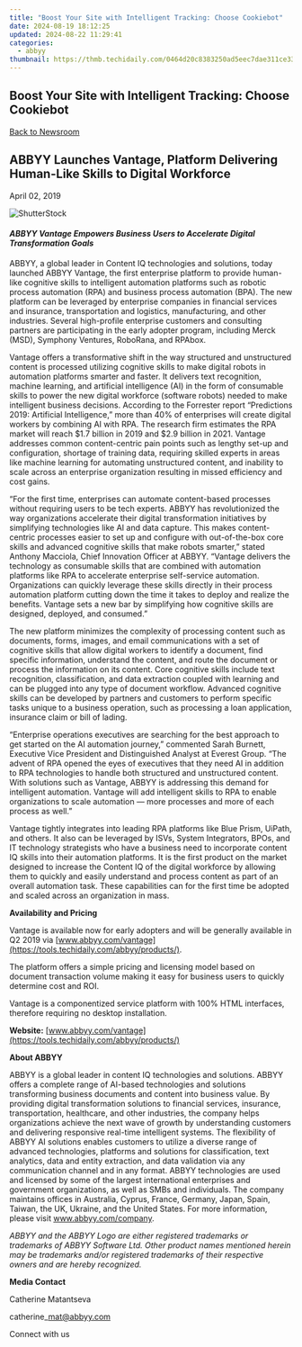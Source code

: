 ```yaml
---
title: "Boost Your Site with Intelligent Tracking: Choose Cookiebot"
date: 2024-08-19 18:12:25
updated: 2024-08-22 11:29:41
categories:
  - abbyy
thumbnail: https://thmb.techidaily.com/0464d20c8383250ad5eec7dae311ce3366a21c1ceecc558739dbb36535dbfcf9.jpg
---
```


## Boost Your Site with Intelligent Tracking: Choose Cookiebot

[Back to Newsroom](https://tools.techidaily.com/abbyy/products/)

## ABBYY Launches Vantage, Platform Delivering Human-Like Skills to Digital Workforce

April 02, 2019

![ShutterStock](https://content.abbyy.com/-/media/project/abbyy/abbyy/branchtemplates/shutterstock_1272462163_1296-x-729.jpg?h=729&iar=0&w=1296)

#### _ABBYY Vantage Empowers Business Users to Accelerate Digital Transformation Goals_

ABBYY, a global leader in Content IQ technologies and solutions, today launched ABBYY Vantage, the first enterprise platform to provide human-like cognitive skills to intelligent automation platforms such as robotic process automation (RPA) and business process automation (BPA). The new platform can be leveraged by enterprise companies in financial services and insurance, transportation and logistics, manufacturing, and other industries. Several high-profile enterprise customers and consulting partners are participating in the early adopter program, including Merck (MSD), Symphony Ventures, RoboRana, and RPAbox.

Vantage offers a transformative shift in the way structured and unstructured content is processed utilizing cognitive skills to make digital robots in automation platforms smarter and faster. It delivers text recognition, machine learning, and artificial intelligence (AI) in the form of consumable skills to power the new digital workforce (software robots) needed to make intelligent business decisions. According to the Forrester report “Predictions 2019: Artificial Intelligence,” more than 40% of enterprises will create digital workers by combining AI with RPA. The research firm estimates the RPA market will reach $1.7 billion in 2019 and $2.9 billion in 2021\. Vantage addresses common content-centric pain points such as lengthy set-up and configuration, shortage of training data, requiring skilled experts in areas like machine learning for automating unstructured content, and inability to scale across an enterprise organization resulting in missed efficiency and cost gains.

“For the first time, enterprises can automate content-based processes without requiring users to be tech experts. ABBYY has revolutionized the way organizations accelerate their digital transformation initiatives by simplifying technologies like AI and data capture. This makes content-centric processes easier to set up and configure with out-of-the-box core skills and advanced cognitive skills that make robots smarter,” stated Anthony Macciola, Chief Innovation Officer at ABBYY. “Vantage delivers the technology as consumable skills that are combined with automation platforms like RPA to accelerate enterprise self-service automation. Organizations can quickly leverage these skills directly in their process automation platform cutting down the time it takes to deploy and realize the benefits. Vantage sets a new bar by simplifying how cognitive skills are designed, deployed, and consumed.”

The new platform minimizes the complexity of processing content such as documents, forms, images, and email communications with a set of cognitive skills that allow digital workers to identify a document, find specific information, understand the content, and route the document or process the information on its content. Core cognitive skills include text recognition, classification, and data extraction coupled with learning and can be plugged into any type of document workflow. Advanced cognitive skills can be developed by partners and customers to perform specific tasks unique to a business operation, such as processing a loan application, insurance claim or bill of lading.

“Enterprise operations executives are searching for the best approach to get started on the AI automation journey,” commented Sarah Burnett, Executive Vice President and Distinguished Analyst at Everest Group. “The advent of RPA opened the eyes of executives that they need AI in addition to RPA technologies to handle both structured and unstructured content. With solutions such as Vantage, ABBYY is addressing this demand for intelligent automation. Vantage will add intelligent skills to RPA to enable organizations to scale automation — more processes and more of each process as well.”

Vantage tightly integrates into leading RPA platforms like Blue Prism, UiPath, and others. It also can be leveraged by ISVs, System Integrators, BPOs, and IT technology strategists who have a business need to incorporate content IQ skills into their automation platforms. It is the first product on the market designed to increase the Content IQ of the digital workforce by allowing them to quickly and easily understand and process content as part of an overall automation task. These capabilities can for the first time be adopted and scaled across an organization in mass.

  
**Availability and Pricing**

Vantage is available now for early adopters and will be generally available in Q2 2019 via [www.abbyy.com/vantage](https://tools.techidaily.com/abbyy/products/).

The platform offers a simple pricing and licensing model based on document transaction volume making it easy for business users to quickly determine cost and ROI.

Vantage is a componentized service platform with 100% HTML interfaces, therefore requiring no desktop installation.

  
**Website:** [www.abbyy.com/vantage](https://tools.techidaily.com/abbyy/products/)

  
**About ABBYY**

ABBYY is a global leader in content IQ technologies and solutions. ABBYY offers a complete range of AI-based technologies and solutions transforming business documents and content into business value. By providing digital transformation solutions to financial services, insurance, transportation, healthcare, and other industries, the company helps organizations achieve the next wave of growth by understanding customers and delivering responsive real-time intelligent systems. The flexibility of ABBYY AI solutions enables customers to utilize a diverse range of advanced technologies, platforms and solutions for classification, text analytics, data and entity extraction, and data validation via any communication channel and in any format. ABBYY technologies are used and licensed by some of the largest international enterprises and government organizations, as well as SMBs and individuals. The company maintains offices in Australia, Cyprus, France, Germany, Japan, Spain, Taiwan, the UK, Ukraine, and the United States. For more information, please visit www.abbyy.com/company.

_ABBYY and the ABBYY Logo are either registered trademarks or trademarks of ABBYY Software Ltd. Other product names mentioned herein may be trademarks and/or registered trademarks of their respective owners and are hereby recognized._

  
**Media Contact**

Catherine Matantseva

catherine\_mat@abbyy.com

Connect with us

<ins class="adsbygoogle"
     style="display:block"
     data-ad-format="autorelaxed"
     data-ad-client="ca-pub-7571918770474297"
     data-ad-slot="1223367746"></ins>



<ins class="adsbygoogle"
     style="display:block"
     data-ad-client="ca-pub-7571918770474297"
     data-ad-slot="8358498916"
     data-ad-format="auto"
     data-full-width-responsive="true"></ins>
